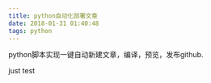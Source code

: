```yaml
---
title: python自动化部署文章
date: 2018-01-31 01:40:48
tags: python
---
```


python脚本实现一键自动新建文章，编译，预览，发布github.

just test
